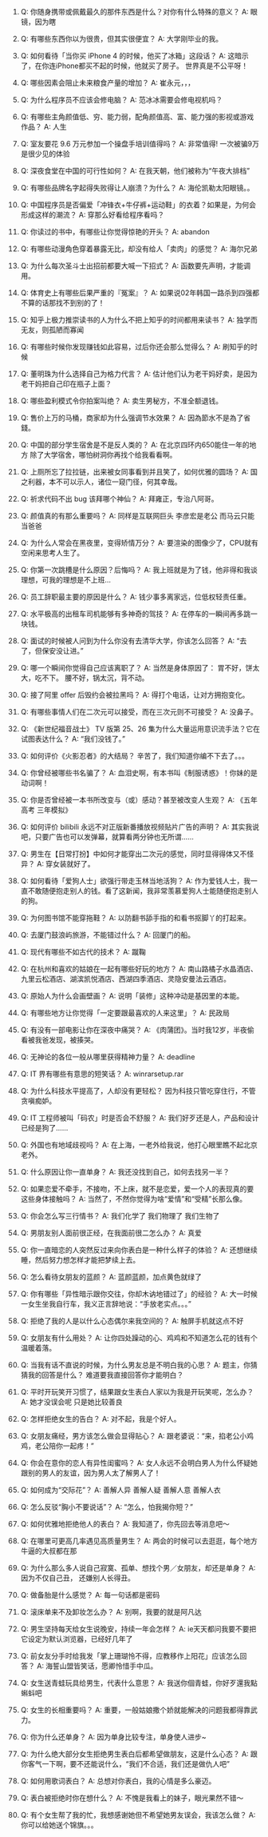 

1. Q: 你随身携带或佩戴最久的那件东西是什么？对你有什么特殊的意义？
   A: 眼镜，因为瞎

   

2. Q: 有哪些东西你以为很贵，但其实很便宜？
   A: 大学刚毕业的我。

   

3. Q: 如何看待「当你买 iPhone 4 的时候，他买了冰箱」这段话？
   A: 这暗示了，在你连iPhone都买不起的时候，他就买了房子。
   世界真是不公平呀！

   

4. Q: 哪些因素会阻止未来粮食产量的增加？
   A: 崔永元，，，

   

5. Q: 为什么程序员不应该会修电脑？
   A: 范冰冰需要会修电视机吗？

   

6. Q: 有哪些主角颜值低、穷、能力弱，配角颜值高、富、能力强的影视或游戏作品？
   A: 人生

   

7. Q: 室友要花 9.6 万元参加一个操盘手培训值得吗？
   A: 非常值得! 
   一次被骗9万是很少见的体验

   

8. Q: 深夜食堂在中国的可行性如何？
   A: 在我天朝，他们被称为“午夜大排档”

   

9. Q: 有哪些品牌名字起得失败得让人崩溃？为什么？
   A: 海伦凯勒太阳眼镜。。

   

10. Q: 中国程序员是否偏爱「冲锋衣+牛仔裤+运动鞋」的衣着？如果是，为何会形成这样的潮流？
    A: 穿那么好看给程序看吗？

    

11. Q: 你读过的书中，有哪些让你觉得惊艳的开头？
    A: abandon

    

12. Q: 有哪些动漫角色穿着暴露无比，却没有给人「卖肉」的感觉？
    A: 海尔兄弟

13. Q: 为什么每次圣斗士出招前都要大喊一下招式？
    A: 函数要先声明，才能调用。

14. Q: 体育史上有哪些后果严重的『冤案』？
    A: 如果说02年韩国一路杀到四强都不算的话那找不到别的了！

15. Q: 知乎上极力推崇读书的人为什么不把上知乎的时间都用来读书？
    A: 独学而无友，则孤陋而寡闻

16. Q: 有哪些时候你发现赚钱如此容易，过后你还会那么觉得么？
    A: 刷知乎的时候

17. Q: 董明珠为什么选择自己为格力代言？
    A: 估计他们认为老干妈好卖，是因为老干妈把自己印在瓶子上面？

18. Q: 哪些盈利模式令你拍案叫绝？
    A: 卖生男秘方，不准全额退钱。

19. Q: 售价上万的马桶，商家却为什么强调节水效果？
    A: 因為節水不是為了省錢。

20. Q: 中国的部分学生宿舍是不是反人类的？
    A: 在北京四环内650能住一年的地方
    除了大学宿舍，哪怕树洞你再找个给我看看啊。

21. Q: 上厕所忘了拉拉链，出来被女同事看到并且笑了，如何优雅的圆场？
    A: 国之利器，本不可以示人，诸位一窥门径，何其幸哉。

22. Q: 祈求代码不出 bug 该拜哪个神仙？
    A: 拜雍正，专治八阿哥。

23. Q: 颜值真的有那么重要吗？
    A: 同样是互联网巨头 李彦宏是老公 而马云只能当爸爸

24. Q: 为什么人常会在黑夜里，变得矫情万分？
    A: 要渲染的图像少了，CPU就有空闲来思考人生了。

25. Q: 你第一次跳槽是什么原因？后悔吗？
    A: 我上班就是为了钱，他非得和我谈理想，可我的理想是不上班…

26. Q: 员工辞职最主要的原因是什么？
    A: 钱少事多离家远，位低权轻责任重。

27. Q: 水平极高的出租车司机能够有多神奇的驾技？
    A: 在停车的一瞬间再多跳一块钱。

28. Q: 面试的时候被人问到为什么你没有去清华大学，你该怎么回答？
    A: “去了，但保安没让进。”

29. Q: 哪一个瞬间你觉得自己应该离职了？
    A: 当然是身体原因了：
    胃不好，饼太大，吃不下。
    腰不好，锅太沉，背不动。

30. Q: 接了阿里 offer 后毁约会被拉黑吗？
    A: 得打个电话，让对方拥抱变化。

31. Q: 有哪些事情人们在二次元可以接受，而在三次元则不可接受？
    A: 没鼻子。

32. Q: 《新世纪福音战士》 TV 版第 25、26 集为什么大量运用意识流手法？它在试图表达什么？
    A:
    “我们没钱了。”

33. Q: 如何评价《火影忍者》的大结局？
    辛苦了，我们知道你编不下去了。。。

34. Q: 你曾经被哪些书名骗了？
    A: 血泪史啊，有本书叫《制服诱惑》！你妹的是动词啊！

35. Q: 你是否曾经被一本书所改变与（或）感动？甚至被改变人生观？
    A: 《五年高考 三年模拟》

36. Q: 如何评价 bilibili 永远不对正版新番播放视频贴片广告的声明？
    A: 其实我说吧，只要广告也可以发弹幕，就算看两分钟也无所谓……

    

37. Q: 男生在【日常打扮】中如何才能穿出二次元的感觉，同时显得得体又不怪异？
    A: 穿女装就好了。

38. Q: 如何看待「爱狗人士」欲强行带走玉林当地活狗？
    A: 作为爱钱人士，我一直不敢随便抱走别人的钱。看了这新闻，我非常羡慕爱狗人士能随便抱走别人的狗。

39. Q: 为何图书馆不能穿拖鞋？
    A: 以防翻书舔手指的和看书抠脚丫的打起来。

40. Q: 去厦门鼓浪屿旅游，不能错过什么？
    A: 回厦门的船。

41. Q: 现代有哪些不如古代的技术？
    A: 蹴鞠

42. Q: 在杭州和喜欢的姑娘在一起有哪些好玩的地方？
    A: 南山路橘子水晶酒店、九里云松酒店、湖滨凯悦酒店、西湖四季酒店、灵隐安曼法云酒店。

43. Q: 原始人为什么会画壁画？
    A: 说明「装修」这种冲动是基因里的本能。

44. Q: 有哪些地方让你觉得「一定要跟最喜欢的人来这里」？
    A: 民政局

45. Q: 有没有一部电影让你在深夜中痛哭？
    A: 《肉蒲团》。当时我12岁，半夜偷看被我爸发现，被揍哭。

46. Q: 无神论的各位一般从哪里获得精神力量？
    A: deadline

47. Q: IT 界有哪些有意思的短笑话？
    A: winrarsetup.rar

48. Q: 为什么科技水平提高了，人却没有更轻松？
    因为科技只管吃穿住行，不管贪嗔痴妒。

49. Q: IT 工程师被叫「码农」时是否会不舒服？
    A: 我们好歹还是人，产品和设计已经是狗了……

50. Q: 外国也有地域歧视吗？
    A: 在上海，一老外给我说，他打心眼里瞧不起北京老外。

51. Q: 什么原因让你一直单身？
    A: 我还没找到自己，如何去找另一半？

52. Q: 如果恋爱不牵手，不接吻，不上床，就不是恋爱，爱一个人的表现真的要这些身体接触吗？
    A: 当然了，不然你觉得为啥“爱情”和“受精”长那么像。

53. Q: 你会怎么写三行情书？
    A: 我们化学了
    我们物理了
    我们生物了

54. Q: 男朋友别人面前很正经，在我面前很二怎么办？
    A: 真爱

55. Q: 你一直暗恋的人突然反过来向你表白是一种什么样子的体验？
    A: 还想继续睡，然后努力想怎样才能把梦续上去。

56. Q: 怎么看待女朋友的蓝颜？
    A: 蓝颜蓝颜，加点黄色就绿了

    

57. Q: 你有哪些「异性暗示跟你交往，你却木讷地错过了」的经验？
    A: 大一时候一女生坐我自行车，我义正言辞地说：“手放老实点。。。”

58. Q: 拒绝了我的人是以什么心态偶尔来我空间的？
    A: 触屏手机就这点不好

59. Q: 女朋友有什么用处？
    A: 让你四处躁动的心、鸡鸡和不知道怎么花的钱有个温暖着落。

60. Q: 当我有话不直说的时候，为什么男友总是不明白我的心思？
    A: 题主，你猜猜我的回答是什么？
    难道要我直接回答你才能明白？

61. Q: 平时开玩笑开习惯了，结果跟女生表白人家以为我是开玩笑呢，怎么办？
    A: 她才没误会呢
    只是她比较善良

62. Q: 怎样拒绝女生的告白？
    A: 对不起，我是个好人。

63. Q: 女朋友痛经，男方该怎么做会显得贴心？
    A: 跟老婆说：“来，掐老公小鸡鸡，老公陪你一起疼！”

64. Q: 你会在意你的恋人有异性闺蜜吗？
    A: 女人永远不会明白男人为什么怀疑她跟别的男人的友谊，因为男人太了解男人了！

65. Q: 如何成为“交际花”？
    A: 善解人异
    善解人疑
    善解人意
    善解人衣

66. Q: 怎么反驳“胸小不要说话”？
    A: “怎么，怕我揭你短？”

67. Q: 如何优雅地拒绝他人的表白？
    A: 我知道了，你先回去等消息吧～

68. Q: 在哪里可更高几率遇见高质量男生？
    A: 两会的时候可以去逛逛，每个地方牛逼的大叔都在那

69. Q: 为什么那么多人说自己寂寞、孤单、想找个男／女朋友，却还是单身？
    A: 因为不仅自己丑，
    还嫌别人长得丑。

70. Q: 做备胎是什么感觉？
    A: 每一句话都是密码

71. Q: 滚床单来不及卸妆怎么办？
    A: 别啊，我要的就是阿凡达

72. Q: 男生坚持每天给女生说晚安，持续一年会怎样？
    A: ie天天都问我要不要把它设定为默认浏览器，已经好几年了

73. Q: 前女友分手时给我发「掌上珊瑚怜不得，应教移作上阳花」应该怎么回答？
    A: 海誓山盟皆笑话，愿卿怜惜手中瓜。

74. Q: 女生送青蛙玩具给男生，代表什么意思？
    A: 我送你個青蛙，你好歹還我點蝌蚪吧

75. Q: 女生的长相重要吗？
    A: 重要，一般姑娘撒个娇就能解决的问题我都得靠武力。

76. Q: 你为什么还单身？
    A: 因为单身比较专注，单身使人进步~

77. Q: 为什么绝大部分女生拒绝男生表白后都希望做朋友，这是什么心态？
    A: 跟你客气一下啊，要不还能说什么，“我们不合适，我们还是做仇人吧”

78. Q: 如何用歌词表白？
    A: 总想对你表白，我的心情是多么豪迈。
    

79. Q: 表白被拒绝时你在想什么？
    A: 不愧是我看上的妹子，眼光果然不错～

80. Q: 有个女生帮了我的忙，我想感谢她但不希望她男友误会，我该怎么做？
    A: 你可以给她送个锦旗。。。